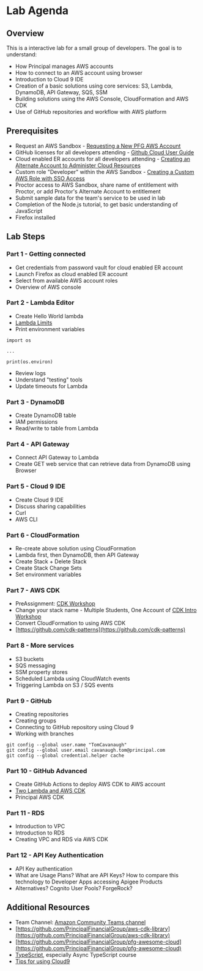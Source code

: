 # Lab Agenda

## Overview
This is a interactive lab for a small group of developers.  The goal is to understand:

- How Principal manages AWS accounts
- How to connect to an AWS account using browser
- Introduction to Cloud 9 IDE
- Creation of a basic solutions using core services: S3, Lambda, DynamoDB, API Gateway, SQS, SSM
- Building solutions using the AWS Console, CloudFormation and AWS CDK
- Use of GitHub repositories and workflow with AWS platform

## Prerequisites
- Request an AWS Sandbox - [Requesting a New PFG AWS Account](https://docs.principal.com/display/AWS/Requesting+a+New+PFG+AWS+Account)
- GitHub licenses for all developers attending - [Github Cloud User Guide](https://docs.principal.com/display/ECH/Github+Cloud+User+Guide)
- Cloud enabled ER accounts for all developers attending - [Creating an Alternate Account to Administer Cloud Resources](https://docs.principal.com/display/AWS/Creating+an+Alternate+Account+to+Administer+Cloud+Resources)
- Custom role "Developer" within the AWS Sandbox - [Creating a Custom AWS Role with SSO Access](https://docs.principal.com/display/AWS/Creating+a+Custom+AWS+Role+with+SSO+Access)
- Proctor access to AWS Sandbox, share name of entitlement with Proctor, or add Proctor's Alternate Account to entitlement
- Submit sample data for the team's service to be used in lab
- Completion of the Node.js tutorial, to get basic understanding of JavaScript
- Firefox installed

## Lab Steps

### Part 1 - Getting connected

- Get credentials from password vault for cloud enabled ER account
- Launch Firefox as cloud enabled ER account
- Select from available AWS account roles
- Overview of AWS console

### Part 2 - Lambda Editor
- Create Hello World lambda
- [Lambda Limits](https://docs.aws.amazon.com/lambda/latest/dg/gettingstarted-limits.html)
- Print environment variables
```
import os

...

print(os.environ)
```
- Review logs
- Understand "testing" tools
- Update timeouts for Lambda

### Part 3 - DynamoDB
- Create DynamoDB table
- IAM permissions
- Read/write to table from Lambda

### Part 4 - API Gateway
- Connect API Gateway to Lambda
- Create GET web service that can retrieve data from DynamoDB using Browser

### Part 5 - Cloud 9 IDE
- Create Cloud 9 IDE
- Discuss sharing capabilities
- Curl
- AWS CLI

### Part 6 - CloudFormation
- Re-create above solution using CloudFormation
- Lambda first, then DynamoDB, then API Gateway
- Create Stack + Delete Stack
- Create Stack Change Sets
- Set environment variables

### Part 7 - AWS CDK
- PreAssignment: [CDK Workshop](https://cdkworkshop.com/)
- Change your stack name - Multiple Students, One Account of [CDK Intro Workshop](https://docs.principal.com/display/AWS/CDK+Intro+Workshop)
- Convert CloudFormation to using AWS CDK
- [https://github.com/cdk-patterns](https://github.com/cdk-patterns)

### Part 8 - More services
- S3 buckets
- SQS messaging
- SSM property stores
- Scheduled Lambda using CloudWatch events
- Triggering Lambda on S3 / SQS events

### Part 9 - GitHub
- Creating repositories
- Creating groups
- Connecting to GitHub repository using Cloud 9
- Working with branches
```
git config --global user.name "TomCavanaugh"
git config --global user.email cavanaugh.tom@principal.com
git config --global credential.helper cache
```

### Part 10 - GitHub Advanced
- Create GitHub Actions to deploy AWS CDK to AWS account
- [Two Lambda and AWS CDK](https://docs.principal.com/display/ECH/Two+Lambda+and+AWS+CDK)
- Principal AWS CDK

### Part 11 - RDS
- Introduction to VPC
- Introduction to RDS
- Creating VPC and RDS via AWS CDK

### Part 12 - API Key Authentication
- API Key authentication
- What are Usage Plans?  What are API Keys?  How to compare this technology to Developer Apps accessing Apigee Products
- Alternatives?  Cognito User Pools?  ForgeRock?

## Additional Resources
- Team Channel: [Amazon Community Teams channel](https://teams.microsoft.com/l/team/19%3a59013c925026486ebe40c115d34b6493%40thread.tacv2/conversations?groupId=e534b89f-cad9-4262-8c7b-e1147d3bf852&tenantId=3bea478c-1684-4a8c-8e85-045ec54ba430)
- [https://github.com/PrincipalFinancialGroup/aws-cdk-library](https://github.com/PrincipalFinancialGroup/aws-cdk-library)
- [https://github.com/PrincipalFinancialGroup/pfg-awesome-cloud](https://github.com/PrincipalFinancialGroup/pfg-awesome-cloud)
- [TypeScript](https://docs.principal.com/display/WEB/TypeScript), especially Async TypeScript course
- [Tips for using Cloud9](https://docs.principal.com/display/AWS/Tips+for+using+Cloud9)
